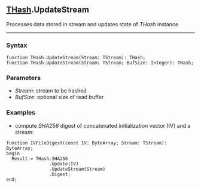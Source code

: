 ## [THash](../thash.md).UpdateStream

Processes data stored in stream and updates state of *THash* instance

---
### Syntax
```delphi
function THash.UpdateStream(Stream: TStream): THash;
function THash.UpdateStream(Stream: TStream; BufSize: Integer): THash;
```

### Parameters
*   *Stream*: stream to be hashed
*   *BufSize*: optional size of read buffer

### Examples
*  compute *SHA256* digest of concatenated initialization vector (IV) and a stream: 
```delphi
function IVFileDigest(const IV: ByteArray; Stream: TStream): ByteArray;
begin
  Result:= THash.SHA256
                .Update(IV)
                .UpdateStream(Stream)
                .Digest;
end;
```
